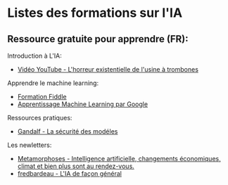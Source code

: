 # Listes des formations sur l'IA

## Ressource gratuite pour apprendre (FR):

Introduction à L'IA: 
- [Vidéo YouTube - L'horreur existentielle de l'usine à trombones](https://youtu.be/ZP7T6WAK3Ow?si=br_wh2mI5ikbuycW)

Apprendre le machine learning: 
- [Formation Fiddle](https://www.fidle.cnrs.fr/w3/programme.html)
- [Apprentissage Machine Learning par Google](https://developers.google.com/machine-learning/foundational-courses?hl=fr)

Ressources pratiques:
- [Gandalf - La sécurité des modéles](https://gandalf.lakera.ai/baseline)

Les newletters:
- [Metamorphoses - Intelligence artificielle, changements économiques, climat et bien plus sont au rendez-vous.](https://metamorphoses.kessel.media/)
- [fredbardeau - L'IA de façon général](https://fredbardeau.substack.com/)
